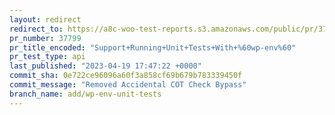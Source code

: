 ```yaml
---
layout: redirect
redirect_to: https://a8c-woo-test-reports.s3.amazonaws.com/public/pr/37799/api/index.html
pr_number: 37799
pr_title_encoded: "Support+Running+Unit+Tests+With+%60wp-env%60"
pr_test_type: api
last_published: "2023-04-19 17:47:22 +0000"
commit_sha: 0e722ce96096a60f3a858cf69b679b783339450f
commit_message: "Removed Accidental COT Check Bypass"
branch_name: add/wp-env-unit-tests
---
```

